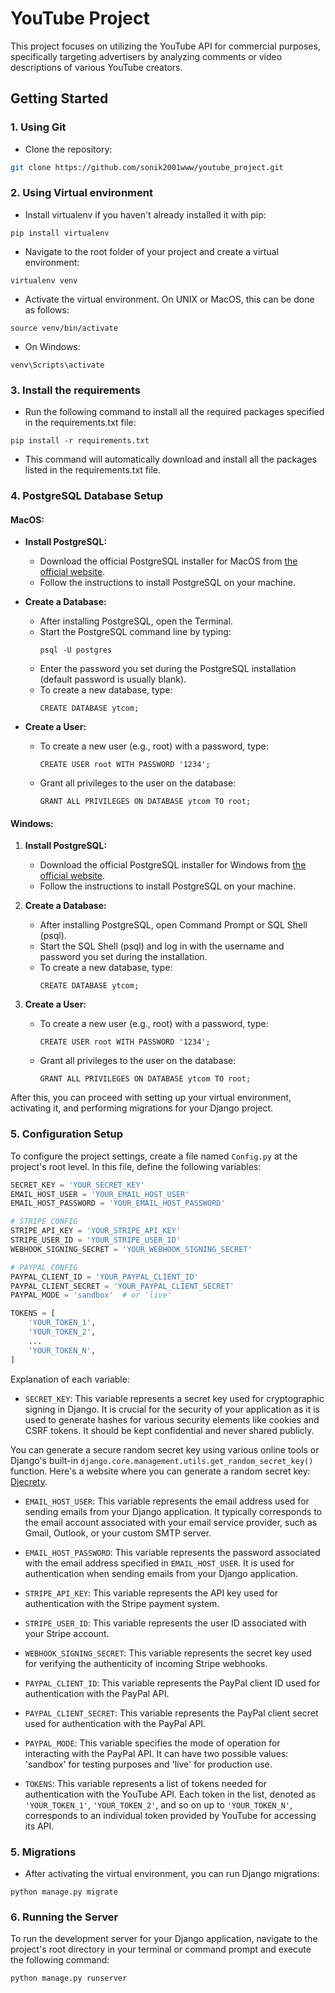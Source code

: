 # YouTube Project

This project focuses on utilizing the YouTube API for commercial purposes, specifically targeting advertisers by analyzing comments or video descriptions of various YouTube creators.

## Getting Started

### 1. Using Git

- Clone the repository:

```bash
git clone https://github.com/sonik2001www/youtube_project.git
```

### 2. Using Virtual environment

- Install virtualenv if you haven't already installed it with pip:

~~~
pip install virtualenv
~~~

- Navigate to the root folder of your project and create a virtual environment:

~~~
virtualenv venv
~~~

- Activate the virtual environment. On UNIX or MacOS, this can be done as follows:

~~~
source venv/bin/activate
~~~

- On Windows:

~~~
venv\Scripts\activate
~~~


### 3. Install the requirements

- Run the following command to install all the required packages specified in the requirements.txt file:

```
pip install -r requirements.txt
```

- This command will automatically download and install all the packages listed in the requirements.txt file.


### 4. PostgreSQL Database Setup

#### MacOS:

- **Install PostgreSQL:**
   - Download the official PostgreSQL installer for MacOS from [the official website](https://www.postgresql.org/download/macosx/).
   - Follow the instructions to install PostgreSQL on your machine.

- **Create a Database:**
   - After installing PostgreSQL, open the Terminal.
   - Start the PostgreSQL command line by typing:
     ```
     psql -U postgres
     ```
   - Enter the password you set during the PostgreSQL installation (default password is usually blank).
   - To create a new database, type:
     ```
     CREATE DATABASE ytcom;
     ```

- **Create a User:**
   - To create a new user (e.g., root) with a password, type:
     ```
     CREATE USER root WITH PASSWORD '1234';
     ```
   - Grant all privileges to the user on the database:
     ```
     GRANT ALL PRIVILEGES ON DATABASE ytcom TO root;
     ```

#### Windows:

1. **Install PostgreSQL:**
   - Download the official PostgreSQL installer for Windows from [the official website](https://www.postgresql.org/download/windows/).
   - Follow the instructions to install PostgreSQL on your machine.

2. **Create a Database:**
   - After installing PostgreSQL, open Command Prompt or SQL Shell (psql).
   - Start the SQL Shell (psql) and log in with the username and password you set during the installation.
   - To create a new database, type:
     ```
     CREATE DATABASE ytcom;
     ```

3. **Create a User:**
   - To create a new user (e.g., root) with a password, type:
     ```
     CREATE USER root WITH PASSWORD '1234';
     ```
   - Grant all privileges to the user on the database:
     ```
     GRANT ALL PRIVILEGES ON DATABASE ytcom TO root;
     ```

After this, you can proceed with setting up your virtual environment, activating it, and performing migrations for your Django project.


### 5. Configuration Setup

To configure the project settings, create a file named `Config.py` at the project's root level. In this file, define the following variables:

```python
SECRET_KEY = 'YOUR_SECRET_KEY'
EMAIL_HOST_USER = 'YOUR_EMAIL_HOST_USER'
EMAIL_HOST_PASSWORD = 'YOUR_EMAIL_HOST_PASSWORD'

# STRIPE CONFIG
STRIPE_API_KEY = 'YOUR_STRIPE_API_KEY'
STRIPE_USER_ID = 'YOUR_STRIPE_USER_ID'
WEBHOOK_SIGNING_SECRET = 'YOUR_WEBHOOK_SIGNING_SECRET'

# PAYPAL CONFIG
PAYPAL_CLIENT_ID = 'YOUR_PAYPAL_CLIENT_ID'
PAYPAL_CLIENT_SECRET = 'YOUR_PAYPAL_CLIENT_SECRET'
PAYPAL_MODE = 'sandbox'  # or 'live'

TOKENS = [
    'YOUR_TOKEN_1',
    'YOUR_TOKEN_2',
    ...
    'YOUR_TOKEN_N',
]
```

Explanation of each variable:

- `SECRET_KEY`: This variable represents a secret key used for cryptographic signing in Django. It is crucial for the security of your application as it is used to generate hashes for various security elements like cookies and CSRF tokens. It should be kept confidential and never shared publicly.

You can generate a secure random secret key using various online tools or Django's built-in `django.core.management.utils.get_random_secret_key()` function. Here's a website where you can generate a random secret key: [Djecrety](https://djecrety.ir/).

- `EMAIL_HOST_USER`: This variable represents the email address used for sending emails from your Django application. It typically corresponds to the email account associated with your email service provider, such as Gmail, Outlook, or your custom SMTP server.
- `EMAIL_HOST_PASSWORD`: This variable represents the password associated with the email address specified in `EMAIL_HOST_USER`. It is used for authentication when sending emails from your Django application.

- `STRIPE_API_KEY`: This variable represents the API key used for authentication with the Stripe payment system.
- `STRIPE_USER_ID`: This variable represents the user ID associated with your Stripe account.
- `WEBHOOK_SIGNING_SECRET`: This variable represents the secret key used for verifying the authenticity of incoming Stripe webhooks.

- `PAYPAL_CLIENT_ID`: This variable represents the PayPal client ID used for authentication with the PayPal API.
- `PAYPAL_CLIENT_SECRET`: This variable represents the PayPal client secret used for authentication with the PayPal API.
- `PAYPAL_MODE`: This variable specifies the mode of operation for interacting with the PayPal API. It can have two possible values: 'sandbox' for testing purposes and 'live' for production use. 

- `TOKENS`: This variable represents a list of tokens needed for authentication with the YouTube API. Each token in the list, denoted as `'YOUR_TOKEN_1'`, `'YOUR_TOKEN_2'`, and so on up to `'YOUR_TOKEN_N'`, corresponds to an individual token provided by YouTube for accessing its API.


### 5. Migrations

- After activating the virtual environment, you can run Django migrations:

~~~
python manage.py migrate
~~~


### 6. Running the Server

To run the development server for your Django application, navigate to the project's root directory in your terminal or command prompt and execute the following command:

```bash
python manage.py runserver
```
